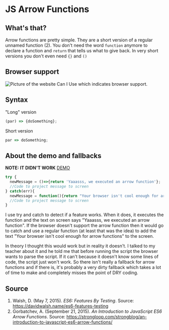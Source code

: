 # JS Arrow Functions
## What's that?
Arrow functions are pretty simple. They are a short version of a regular unnamed function (2). You don't need the word ```function``` anymore to declare a function and ```return``` that tells us what to give back. In very short versions you don't even need ```{}``` and ```()```

## Browser support
![Picture of the website Can I Use which indicates browser support.](https://github.com/ChanelZM/browser-technologies/blob/master/Week2/JS_promises/CanIUse_arrow.png)

## Syntax
"Long" version
```javascript
(par) => {doSomething};
```
Short version
```javascript
par => doSomething;
```

## About the demo and fallbacks
**NOTE: IT DIDN'T WORK**
[DEMO](https://chanelzm.github.io/browser-technologies/Week2/JS_promises/)

```javascript
try {
  newMessage = ()=>{return 'Yaaasss, we executed an arrow function'};
  //Code to project message to screen
} catch(err){
  newMessage = function(){return "Your browser isn't cool enough for arrow functions"};
  //Code to project message to screen
}
```
I use try and catch to detect if a feature works. When it does, it executes the function and the text on screen says "Yaaasss, we executed an arrow function". If the browser doesn't support the arrow function then it would go to catch and use a regular function (at least that was the idea) to add the text "Your browser isn't cool enough for arrow functions" to the screen.

In theory I thought this would work but in reality it doesn't. I talked to my teacher about it and he told me that before running the script the browser wants to parse the script. If it can't because it doesn't know some lines of code, the script just won't work. So there isn't really a fallback for arrow functions and if there is, it's probably a very dirty fallback which takes a lot of time to make and completely misses the point of DRY coding.

## Source
1. Walsh, D. (May 7, 2015). *ES6: Features By Testing*. Source: https://davidwalsh.name/es6-features-testing
2. Gorbatchev, A. (September 21, 2015). *An Introduction to JavaScript ES6 Arrow Functions*. Source: https://strongloop.com/strongblog/an-introduction-to-javascript-es6-arrow-functions/
